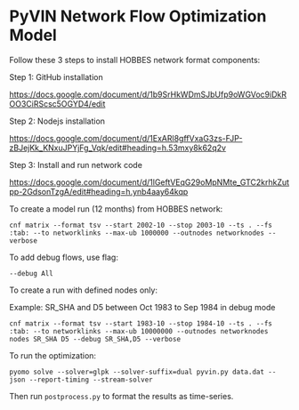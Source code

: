 # PyVIN Network Flow Optimization Model

Follow these 3 steps to install HOBBES network format components:

Step 1: GitHub installation

https://docs.google.com/document/d/1b9SrHkWDmSJbUfp9oWGVoc9iDkROO3CiRScsc5OGYD4/edit

Step 2: Nodejs installation

https://docs.google.com/document/d/1ExARl8gffVxaG3zs-FJP-zBJejKk_KNxuJPYjFg_Vqk/edit#heading=h.53mxy8k62q2v

Step 3: Install and run network code

https://docs.google.com/document/d/1lGeftVEqG29oMpNMte_GTC2krhkZutpp-2GdsonTzgA/edit#heading=h.ynb4aay64kqp


To create a model run (12 months) from HOBBES network: 
```
cnf matrix --format tsv --start 2002-10 --stop 2003-10 --ts . --fs :tab: --to networklinks --max-ub 1000000 --outnodes networknodes --verbose
```

To add debug flows, use flag: 
```
--debug All
```

To create a run with defined nodes only:

Example: SR_SHA and D5 between Oct 1983 to Sep 1984 in debug mode
```
cnf matrix --format tsv --start 1983-10 --stop 1984-10 --ts . --fs :tab: --to networklinks --max-ub 10000000 --outnodes networknodes nodes SR_SHA D5 --debug SR_SHA,D5 --verbose
```

To run the optimization: 
```
pyomo solve --solver=glpk --solver-suffix=dual pyvin.py data.dat --json --report-timing --stream-solver
```

Then run `postprocess.py` to format the results as time-series. 
